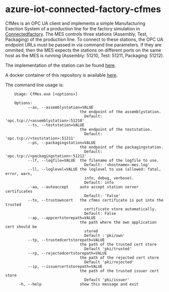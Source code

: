 # azure-iot-connected-factory-cfmes

CfMes is an OPC UA client and implements a simple Manufacturing Exection System of a production line for the factory simulation in [Connectedfactory](https://github.com/Azure/azure-iot-connected-factory).
The MES controls three stations (Assembly, Test, Packaging) of the production line. To connect to these stations, the OPC UA endpoint URLs must be passed in via command line parameters.
If they are ommited, then the MES expects the stations on different ports on the same host as the MES is running (Assembly: 51210, Test: 51211, Packaging: 51212).

The implementation of the station can be found [here](https://github.com/hansgschossmann/azure-iot-connected-factory-cfstation).

A docker container of this repository is available [here](https://hub.docker.com/r/hansgschossmann/azure-iot-connected-factory-cfmes).

The command line usage is:

        Usage: CfMes.exe [<options>]

        Options:
              --as, --assemblystation=VALUE
                                     the endpoint of the assemblystation.
                                       Default: 'opc.tcp://<assemblystation>:51210'
              --ts, --teststation=VALUE
                                     the endpoint of the teststation.
                                       Default: 'opc.tcp://<teststation>:51211'
              --ps, --packagingstation=VALUE
                                     the endpoint of the packagingstation.
                                       Default: 'opc.tcp://<packagingstation>:51212'
              --lf, --logfile=VALUE  the filename of the logfile to use.
                                       Default: '<hostname>-mes.log'
              --ll, --loglevel=VALUE the loglevel to use (allowed: fatal, error, warn,
                                       info, debug, verbose).
                                       Default: info
              --aa, --autoaccept     auto accept station server certificates
                                       Default: 'False'
              --to, --trustowncert   the cfmes certificate is put into the trusted
                                       certificate store automatically.
                                       Default: False
              --ap, --appcertstorepath=VALUE
                                     the path where the own application cert should be
                                       stored
                                       Default :'pki/own'
              --tp, --trustedcertstorepath=VALUE
                                     the path of the trusted cert store
                                       Default 'pki/trusted'
              --rp, --rejectedcertstorepath=VALUE
                                     the path of the rejected cert store
                                       Default 'pki/rejected'
              --ip, --issuercertstorepath=VALUE
                                     the path of the trusted issuer cert store
                                       Default 'pki/issuer'
          -h, --help                 show this message and exit

